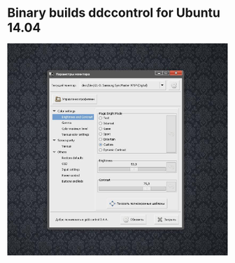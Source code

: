 # Binary builds ddccontrol for Ubuntu 14.04
![Screenshot](https://github.com/krolig/ddccontrol/blob/main/images/gddccontrol.png)
